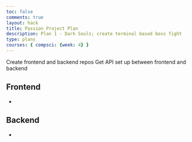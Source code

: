 ```yaml
---
toc: false
comments: true
layout: hack
title: Passion Project Plan
description: Plan 1 - Dark Souls; create terminal based boss fight
type: plans
courses: { compsci: {week: 4} }
---
```


Create frontend and backend repos
Get API set up between frontend and backend

## Frontend
- 

## Backend
- 